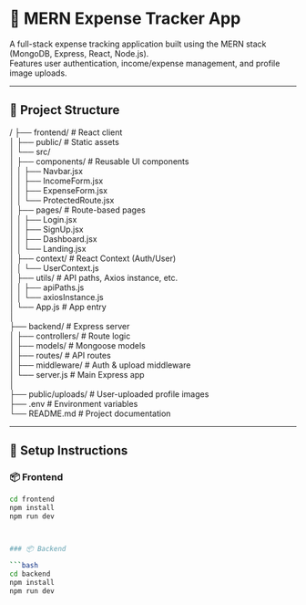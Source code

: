 # 💸 MERN Expense Tracker App

A full-stack expense tracking application built using the MERN stack (MongoDB, Express, React, Node.js).  
Features user authentication, income/expense management, and profile image uploads.

---

## 📂 Project Structure

/
├── frontend/                   # React client  
│   ├── public/                 # Static assets  
│   └── src/  
│       ├── components/         # Reusable UI components  
│       │   ├── Navbar.jsx  
│       │   ├── IncomeForm.jsx  
│       │   ├── ExpenseForm.jsx  
│       │   └── ProtectedRoute.jsx  
│       ├── pages/              # Route-based pages  
│       │   ├── Login.jsx  
│       │   ├── SignUp.jsx  
│       │   ├── Dashboard.jsx  
│       │   └── Landing.jsx  
│       ├── context/            # React Context (Auth/User)  
│       │   └── UserContext.js  
│       ├── utils/              # API paths, Axios instance, etc.  
│       │   ├── apiPaths.js  
│       │   └── axiosInstance.js  
│       └── App.js              # App entry  
│  
├── backend/                    # Express server  
│   ├── controllers/            # Route logic  
│   ├── models/                 # Mongoose models  
│   ├── routes/                 # API routes  
│   ├── middleware/             # Auth & upload middleware  
│   └── server.js               # Main Express app  
│  
├── public/uploads/             # User-uploaded profile images  
├── .env                        # Environment variables  
└── README.md                   # Project documentation  

---

## 🔧 Setup Instructions

### 📦 Frontend

```bash
cd frontend
npm install
npm run dev



### 📦 Backend

```bash
cd backend
npm install
npm run dev